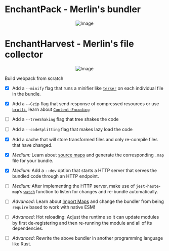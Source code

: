 # EnchantPack - Merlin's bundler

<div style="display: flex; justify-content: center; align-items: center; width: 100%;">
  <img src="https://github.com/user-attachments/assets/ab807645-efc4-414d-9e03-e0bad1aceb72" alt="Image" />
</div>

# EnchantHarvest - Merlin's file collector

<div style="display: flex; justify-content: center; align-items: center; width: 100%;">
  <img src="https://github.com/user-attachments/assets/0a0de4a7-ec60-4496-a472-5705efbf78b9" alt="Image" />
</div>



Build webpack from scratch

- [x] Add a `--minify` flag that runs a minifier like [`terser`](https://github.com/terser/terser) on each individual file in the bundle.

- [x] Add a `--Gzip` flag that send response of compressed resources or use [`brotli`](https://www.npmjs.com/package/brotli), learn about [`Content-Encoding`](https://developer.mozilla.org/en-US/docs/Web/HTTP/Headers/Content-Encoding)

- [ ] Add a `--treeShaking` flag that tree shakes the code

- [ ] Add a `--codeSplitting` flag that makes lazy load the code

- [x] Add a cache that will store transformed files and only re-compile files that have changed.

- [x] _Medium:_ Learn about [source maps](https://firefox-source-docs.mozilla.org/devtools-user/debugger/how_to/use_a_source_map/index.html) and generate the corresponding `.map` file for your bundle.

- [x] _Medium:_ Add a `--dev` option that starts a HTTP server that serves the bundled code through an HTTP endpoint.

- [ ] _Medium:_ After implementing the HTTP server, make use of `jest-haste-map`’s [`watch`](https://github.com/facebook/jest/blob/04b75978178ccb31bccb9f9b2f8a0db2fecc271e/packages/jest-haste-map/src/index.ts#L75) function to listen for changes and re-bundle automatically.

- [ ] _Advanced_: Learn about [Import Maps](https://blog.logrocket.com/es-modules-in-browsers-with-import-maps/) and change the bundler from being `require` based to work with native ESM!

- [ ] _Advanced_: Hot reloading: Adjust the runtime so it can update modules by first de-registering and then re-running the module and all of its dependencies.

- [ ] _Advanced_: Rewrite the above bundler in another programming language like Rust.
